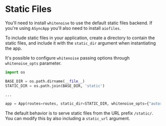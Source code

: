 # Static Files

You'll need to install `whitenoise` to use the default static files backend.
If you're using `ASyncApp` you'll also need to install `aiofiles`.

To include static files in your application, create a directory to contain the static files,
and include it with the `static_dir` argument when instantiating the app.

It's possible to configure `whitenoise` passing options through `whitenoise_opts` parameter.

```python
import os

BASE_DIR = os.path.dirname(__file__)
STATIC_DIR = os.path.join(BASE_DIR, 'static')

...

app = App(routes=routes, static_dir=STATIC_DIR, whitenoise_opts={"autorefresh": True})
```

The default behavior is to serve static files from the URL prefix `/static/`.
You can modify this by also including a `static_url` argument.
